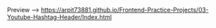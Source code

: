 Preview --> https://arpit73881.github.io/Frontend-Practice-Projects/03-Youtube-Hashtag-Header/Index.html
